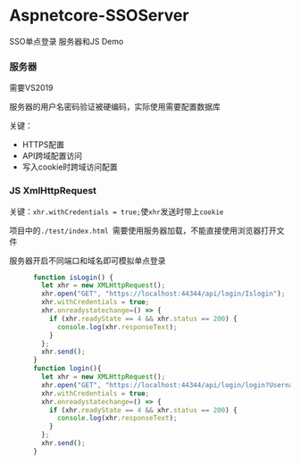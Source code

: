 # Aspnetcore-SSOServer
 SSO单点登录 服务器和JS Demo

### 服务器

需要VS2019

服务器的用户名密码验证被硬编码，实际使用需要配置数据库

关键：

- HTTPS配置
- API跨域配置访问
- 写入cookie时跨域访问配置

### JS XmlHttpRequest

关键：`xhr.withCredentials = true;`使`xhr`发送时带上`cookie`

项目中的`./test/index.html `需要使用服务器加载，不能直接使用浏览器打开文件

服务器开启不同端口和域名即可模拟单点登录

```javascript
      function isLogin() {
        let xhr = new XMLHttpRequest();
        xhr.open("GET", "https://localhost:44344/api/login/Islogin");
        xhr.withCredentials = true;
        xhr.onreadystatechange=() => {
          if (xhr.readyState == 4 && xhr.status == 200) {
            console.log(xhr.responseText);
          }
        };
        xhr.send();
      }
      function login(){
        let xhr = new XMLHttpRequest();
        xhr.open("GET", "https://localhost:44344/api/login/login?Username=admin&Pwdmd5=md5");
        xhr.withCredentials = true;
        xhr.onreadystatechange=() => {
          if (xhr.readyState == 4 && xhr.status == 200) {
            console.log(xhr.responseText);
          }
        };
        xhr.send();
      }
```

